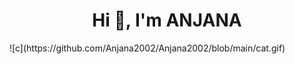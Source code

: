 <h1 align="center">Hi 👋, I'm ANJANA</h1>
![c](https://github.com/Anjana2002/Anjana2002/blob/main/cat.gif)
